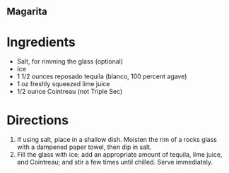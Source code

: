 ## Magarita

# Ingredients

* Salt, for rimming the glass (optional)
* Ice
* 1 1/2 ounces reposado tequila (blanco, 100 percent agave)
* 1 oz freshly squeezed lime juice
* 1/2 ounce Cointreau (not Triple Sec)

# Directions

1. If using salt, place in a shallow dish. Moisten the rim of a rocks glass with a dampened paper towel, then dip in salt.
2. Fill the glass with ice; add an appropriate amount of tequila, lime juice, and Cointreau; and stir a few times until chilled. Serve immediately.
